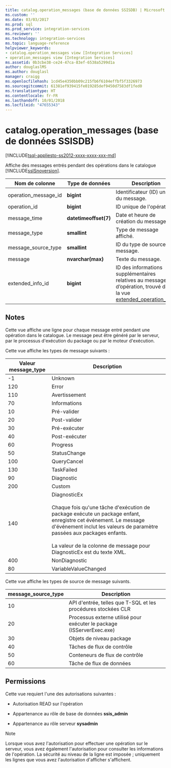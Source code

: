 ```yaml
---
title: catalog.operation_messages (base de données SSISDB) | Microsoft Docs
ms.custom: ''
ms.date: 03/03/2017
ms.prod: sql
ms.prod_service: integration-services
ms.reviewer: ''
ms.technology: integration-services
ms.topic: language-reference
helpviewer_keywords:
- catalog.operation_messages view [Integration Services]
- operation_messages view [Integration Services]
ms.assetid: 0b3cbe38-ce24-47ca-83ef-6538a5299d1a
author: douglaslMS
ms.author: douglasl
manager: craigg
ms.openlocfilehash: 1cd45e4350bb09c215fb6f6104effbf5f3326973
ms.sourcegitcommit: 61381ef939415fe019285def9450d7583df1fed0
ms.translationtype: HT
ms.contentlocale: fr-FR
ms.lasthandoff: 10/01/2018
ms.locfileid: "47655343"
---
```

# <a name="catalogoperationmessages-ssisdb-database"></a>catalog.operation_messages (base de données SSISDB)
[!INCLUDE[tsql-appliesto-ss2012-xxxx-xxxx-xxx-md](../../includes/tsql-appliesto-ss2012-xxxx-xxxx-xxx-md.md)]

  Affiche des messages entrés pendant des opérations dans le catalogue [!INCLUDE[ssISnoversion](../../includes/ssisnoversion-md.md)].  
  
|Nom de colonne|Type de données|Description|  
|-----------------|---------------|-----------------|  
|operation_message_id|**bigint**|Identificateur (ID) unique du message.|  
|operation_id|**bigint**|ID unique de l'opération.|  
|message_time|**datetimeoffset(7)**|Date et heure de création du message.|  
|message_type|**smallint**|Type de message affiché.|  
|message_source_type|**smallint**|ID du type de source du message.|  
|message|**nvarchar(max)**|Texte du message.|  
|extended_info_id|**bigint**|ID des informations supplémentaires relatives au message d’opération, trouvé dans la vue [extended_operation_info](../../integration-services/system-views/catalog-extended-operation-info-ssisdb-database.md).|  
  
## <a name="remarks"></a>Notes   
 Cette vue affiche une ligne pour chaque message entré pendant une opération dans le catalogue. Le message peut être généré par le serveur, par le processus d'exécution du package ou par le moteur d'exécution.  
  
 Cette vue affiche les types de message suivants :  
  
|Valeur **message_type**|Description|  
|-----------------------------|-----------------|  
|-1|Unknown|  
|120|Error|  
|110|Avertissement|  
|70|Informations|  
|10|Pré-valider|  
|20|Post-valider|  
|30|Pré-exécuter|  
|40|Post-exécuter|  
|60|Progress|  
|50|StatusChange|  
|100|QueryCancel|  
|130|TaskFailed|  
|90|Diagnostic|  
|200|Custom|  
|140|DiagnosticEx<br /><br /> Chaque fois qu'une tâche d'exécution de package exécute un package enfant, enregistre cet événement. Le message d'événement inclut les valeurs de paramètre passées aux packages enfants.<br /><br /> La valeur de la colonne de message pour DiagnosticEx est du texte XML.|  
|400|NonDiagnostic|  
|80|VariableValueChanged|  
  
 Cette vue affiche les types de source de message suivants.  
  
|**message_source_type**|Description|  
|-------------------------------|-----------------|  
|10|API d'entrée, telles que T-SQL et les procédures stockées CLR|  
|20|Processus externe utilisé pour exécuter le package (ISServerExec.exe)|  
|30|Objets de niveau package|  
|40|Tâches de flux de contrôle|  
|50|Conteneurs de flux de contrôle|  
|60|Tâche de flux de données|  
  
## <a name="permissions"></a>Permissions  
 Cette vue requiert l'une des autorisations suivantes :  
  
-   Autorisation READ sur l'opération  
  
-   Appartenance au rôle de base de données **ssis_admin**  
  
-   Appartenance au rôle serveur **sysadmin**  
  
> [!NOTE]  
>  Lorsque vous avez l'autorisation pour effectuer une opération sur le serveur, vous avez également l'autorisation pour consulter les informations de l'opération. La sécurité au niveau de la ligne est imposée ; uniquement les lignes que vous avez l'autorisation d'afficher s'affichent.  
  
  

